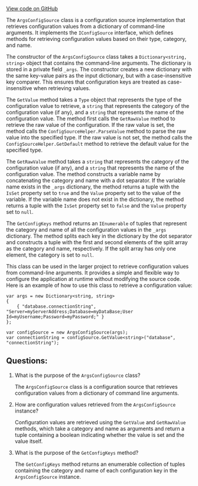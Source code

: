 [View code on GitHub](https://github.com/NethermindEth/nethermind/src/Nethermind/Nethermind.Config/ArgsConfigSource.cs)

The `ArgsConfigSource` class is a configuration source implementation that retrieves configuration values from a dictionary of command-line arguments. It implements the `IConfigSource` interface, which defines methods for retrieving configuration values based on their type, category, and name.

The constructor of the `ArgsConfigSource` class takes a `Dictionary<string, string>` object that contains the command-line arguments. The dictionary is stored in a private field `_args`. The constructor creates a new dictionary with the same key-value pairs as the input dictionary, but with a case-insensitive key comparer. This ensures that configuration keys are treated as case-insensitive when retrieving values.

The `GetValue` method takes a `Type` object that represents the type of the configuration value to retrieve, a `string` that represents the category of the configuration value (if any), and a `string` that represents the name of the configuration value. The method first calls the `GetRawValue` method to retrieve the raw value of the configuration. If the raw value is set, the method calls the `ConfigSourceHelper.ParseValue` method to parse the raw value into the specified type. If the raw value is not set, the method calls the `ConfigSourceHelper.GetDefault` method to retrieve the default value for the specified type.

The `GetRawValue` method takes a `string` that represents the category of the configuration value (if any), and a `string` that represents the name of the configuration value. The method constructs a variable name by concatenating the category and name with a dot separator. If the variable name exists in the `_args` dictionary, the method returns a tuple with the `IsSet` property set to `true` and the `Value` property set to the value of the variable. If the variable name does not exist in the dictionary, the method returns a tuple with the `IsSet` property set to `false` and the `Value` property set to `null`.

The `GetConfigKeys` method returns an `IEnumerable` of tuples that represent the category and name of all the configuration values in the `_args` dictionary. The method splits each key in the dictionary by the dot separator and constructs a tuple with the first and second elements of the split array as the category and name, respectively. If the split array has only one element, the category is set to `null`.

This class can be used in the larger project to retrieve configuration values from command-line arguments. It provides a simple and flexible way to configure the application at runtime without modifying the source code. Here is an example of how to use this class to retrieve a configuration value:

```
var args = new Dictionary<string, string>
{
    { "database.connectionString", "Server=myServerAddress;Database=myDataBase;User Id=myUsername;Password=myPassword;" }
};

var configSource = new ArgsConfigSource(args);
var connectionString = configSource.GetValue<string>("database", "connectionString");
```
## Questions: 
 1. What is the purpose of the `ArgsConfigSource` class?
    
    The `ArgsConfigSource` class is a configuration source that retrieves configuration values from a dictionary of command line arguments.

2. How are configuration values retrieved from the `ArgsConfigSource` instance?
    
    Configuration values are retrieved using the `GetValue` and `GetRawValue` methods, which take a category and name as arguments and return a tuple containing a boolean indicating whether the value is set and the value itself.

3. What is the purpose of the `GetConfigKeys` method?
    
    The `GetConfigKeys` method returns an enumerable collection of tuples containing the category and name of each configuration key in the `ArgsConfigSource` instance.